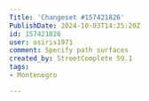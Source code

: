 ```yaml
---
Title: 'Changeset #157421826'
PublishDate: 2024-10-03T14:25:20Z
id: 157421826
user: osiris1971
comment: Specify path surfaces
created_by: StreetComplete 59.1
tags:
- Montenegro

---
```

